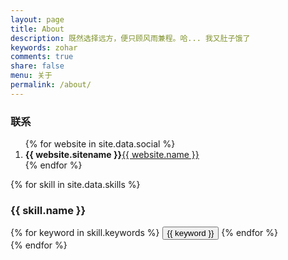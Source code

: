 ```yaml
---
layout: page
title: About
description: 既然选择远方，便只顾风雨兼程。哈... 我又肚子饿了
keywords: zohar
comments: true
share: false
menu: 关于
permalink: /about/
---
```


<div>
  <h3>联系</h3>
  <ol class="posts-list">
    {% for website in site.data.social %}
      <li class="posts-list-item">
        <b>{{ website.sitename }}</b><a class="posts-list-name" href="website.url">{{ website.name }}</a>
      </li>
    {% endfor %}
  </ol>

  {% for skill in site.data.skills %}
    <h3>{{ skill.name }}</h3>
    <div class="btn-inline">
      {% for keyword in skill.keywords %}
        <button class="btn btn-outline" type="button">{{ keyword }}</button>
      {% endfor %}
    </div>
  {% endfor %}
</div>